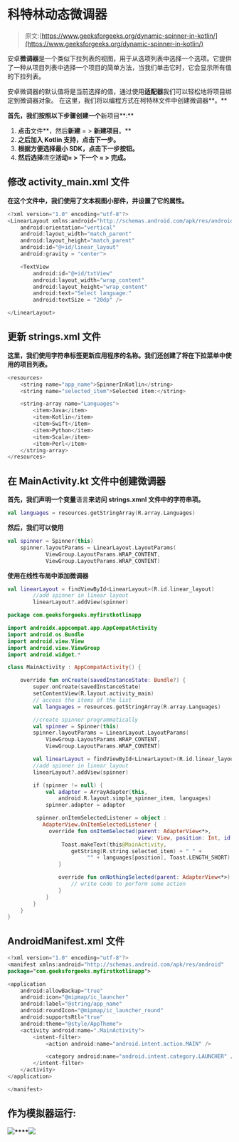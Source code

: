 # 科特林动态微调器

> 原文:[https://www.geeksforgeeks.org/dynamic-spinner-in-kotlin/](https://www.geeksforgeeks.org/dynamic-spinner-in-kotlin/)

安卓**微调器**是一个类似下拉列表的视图，用于从选项列表中选择一个选项。它提供了一种从项目列表中选择一个项目的简单方法，当我们单击它时，它会显示所有值的下拉列表。

安卓微调器的默认值将是当前选择的值，通过使用**适配器**我们可以轻松地将项目绑定到微调器对象。
在这里，我们将以编程方式在柯特林文件中创建微调器**。**

**首先，我们按照以下步骤创建一个**新项目**:**

1.  **点击**文件**，然后**新建** = > **新建项目**。**
2.  **之后加入 Kotlin 支持，点击下一步。**
3.  **根据方便选择最小 SDK，点击下一步按钮。**
4.  **然后选择**清空**活动= > **下一个** = > **完成**。**

## **修改 activity_main.xml 文件**

**在这个文件中，我们使用了文本视图小部件，并设置了它的属性。**

```kt
<?xml version="1.0" encoding="utf-8"?>
<LinearLayout xmlns:android="http://schemas.android.com/apk/res/android"
    android:orientation="vertical"
    android:layout_width="match_parent"
    android:layout_height="match_parent"
    android:id="@+id/linear_layout"
    android:gravity = "center">

    <TextView
        android:id="@+id/txtView"
        android:layout_width="wrap_content"
        android:layout_height="wrap_content"
        android:text="Select language:"
        android:textSize = "20dp" />

</LinearLayout>
```

## **更新 strings.xml 文件**

**这里，我们使用字符串标签更新应用程序的名称。我们还创建了将在下拉菜单中使用的项目列表。**

```kt
<resources>
    <string name="app_name">SpinnerInKotlin</string>
    <string name="selected_item">Selected item:</string>

    <string-array name="Languages">
        <item>Java</item>
        <item>Kotlin</item>
        <item>Swift</item>
        <item>Python</item>
        <item>Scala</item>
        <item>Perl</item>
    </string-array>
</resources>
```

## **在 MainActivity.kt 文件中创建微调器**

**首先，我们声明一个变量**语言**来访问 strings.xmnl 文件中的字符串项。**

```kt
val languages = resources.getStringArray(R.array.Languages) 
```

**然后，我们可以使用**

```kt
val spinner = Spinner(this)
    spinner.layoutParams = LinearLayout.LayoutParams(
            ViewGroup.LayoutParams.WRAP_CONTENT,
            ViewGroup.LayoutParams.WRAP_CONTENT) 
```

**使用在线性布局中添加微调器**

```kt
val linearLayout = findViewById<LinearLayout>(R.id.linear_layout)
        //add spinner in linear layout
        linearLayout?.addView(spinner) 
```

```kt
package com.geeksforgeeks.myfirstkotlinapp

import androidx.appcompat.app.AppCompatActivity
import android.os.Bundle
import android.view.View
import android.view.ViewGroup
import android.widget.*

class MainActivity : AppCompatActivity() {

    override fun onCreate(savedInstanceState: Bundle?) {
        super.onCreate(savedInstanceState)
        setContentView(R.layout.activity_main)
        // access the items of the list
        val languages = resources.getStringArray(R.array.Languages)

        //create spinner programmatically
        val spinner = Spinner(this)
        spinner.layoutParams = LinearLayout.LayoutParams(
            ViewGroup.LayoutParams.WRAP_CONTENT,
            ViewGroup.LayoutParams.WRAP_CONTENT)

        val linearLayout = findViewById<LinearLayout>(R.id.linear_layout)
        //add spinner in linear layout
        linearLayout?.addView(spinner)

        if (spinner != null) {
            val adapter = ArrayAdapter(this,
                android.R.layout.simple_spinner_item, languages)
            spinner.adapter = adapter

         spinner.onItemSelectedListener = object :
           AdapterView.OnItemSelectedListener {
             override fun onItemSelected(parent: AdapterView<*>,
                                         view: View, position: Int, id: Long) {
                 Toast.makeText(this@MainActivity,
                    getString(R.string.selected_item) + " " +
                         "" + languages[position], Toast.LENGTH_SHORT).show()
                }

                override fun onNothingSelected(parent: AdapterView<*>) {
                    // write code to perform some action
                }
            }
        }
    }
}
```

## **AndroidManifest.xml 文件**

```kt
<?xml version="1.0" encoding="utf-8"?>
<manifest xmlns:android="http://schemas.android.com/apk/res/android"
package="com.geeksforgeeks.myfirstkotlinapp">

<application
    android:allowBackup="true"
    android:icon="@mipmap/ic_launcher"
    android:label="@string/app_name"
    android:roundIcon="@mipmap/ic_launcher_round"
    android:supportsRtl="true"
    android:theme="@style/AppTheme">
    <activity android:name=".MainActivity">
        <intent-filter>
            <action android:name="android.intent.action.MAIN" />

            <category android:name="android.intent.category.LAUNCHER" />
        </intent-filter>
    </activity>
</application>

</manifest>
```

## **作为模拟器运行:**

**![](img/944d08151fc47ae1f6e364215b9087c7.png)****![](img/9141eac30c97c26041be0f67cd9de62b.png)**